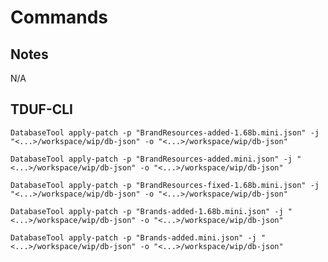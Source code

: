 # Commands

## Notes

N/A

## TDUF-CLI

    DatabaseTool apply-patch -p "BrandResources-added-1.68b.mini.json" -j "<...>/workspace/wip/db-json" -o "<...>/workspace/wip/db-json"
    
    DatabaseTool apply-patch -p "BrandResources-added.mini.json" -j "<...>/workspace/wip/db-json" -o "<...>/workspace/wip/db-json"
    
    DatabaseTool apply-patch -p "BrandResources-fixed-1.68b.mini.json" -j "<...>/workspace/wip/db-json" -o "<...>/workspace/wip/db-json"
    
    DatabaseTool apply-patch -p "Brands-added-1.68b.mini.json" -j "<...>/workspace/wip/db-json" -o "<...>/workspace/wip/db-json"
    
    DatabaseTool apply-patch -p "Brands-added.mini.json" -j "<...>/workspace/wip/db-json" -o "<...>/workspace/wip/db-json"
    
